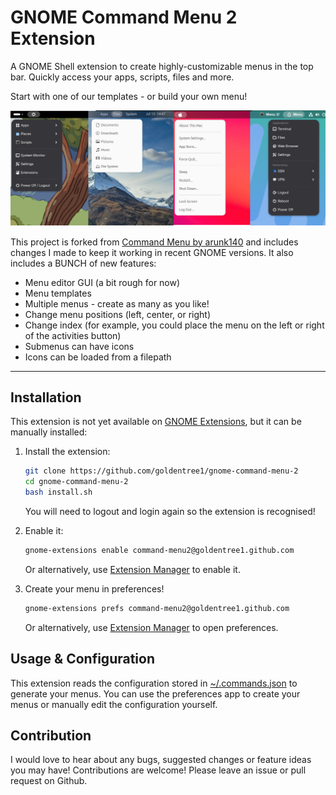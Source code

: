 # GNOME Command Menu 2 Extension

A GNOME Shell extension to create highly-customizable menus in the top bar. Quickly access your apps, scripts, files and more.

Start with one of our templates - or build your own menu!

![Command Menu Screenshot](screenshots/examples-collage.png)

This project is forked from [Command Menu by arunk140](https://github.com/arunk140/gnome-command-menu) and includes changes I made to keep it working in recent GNOME versions. It also includes a BUNCH of new features:
- Menu editor GUI (a bit rough for now)
- Menu templates
- Multiple menus - create as many as you like!
- Change menu positions (left, center, or right)
- Change index (for example, you could place the menu on the left or right of the activities button)
- Submenus can have icons
- Icons can be loaded from a filepath
---

## Installation

This extension is not yet available on [GNOME Extensions](https://extensions.gnome.org/), but it can be manually installed:

1. Install the extension:
    ```bash
    git clone https://github.com/goldentree1/gnome-command-menu-2
    cd gnome-command-menu-2
    bash install.sh 
    ```

    You will need to logout and login again so the extension is recognised!

2. Enable it:
    ```bash
    gnome-extensions enable command-menu2@goldentree1.github.com
    ```
    Or alternatively, use [Extension Manager](https://flathub.org/apps/com.mattjakeman.ExtensionManager) to enable it.

3. Create your menu in preferences!
    ```bash
    gnome-extensions prefs command-menu2@goldentree1.github.com
    ```
     Or alternatively, use [Extension Manager](https://flathub.org/apps/com.mattjakeman.ExtensionManager) to open preferences.


## Usage & Configuration
This extension reads the configuration stored in [~/.commands.json](~/.commands.json) to generate your menus. You can use the preferences app to create your menus or manually edit the configuration yourself.

## Contribution
I would love to hear about any bugs, suggested changes or feature ideas you may have! Contributions are welcome! Please leave an issue or pull request on Github.

